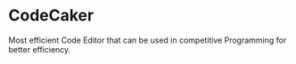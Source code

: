 # CodeCaker
Most efficient Code Editor that can be used in competitive Programming for better efficiency.
